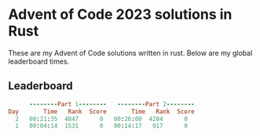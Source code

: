 # Advent of Code 2023 solutions in Rust

These are my Advent of Code solutions written in rust. Below are my global leaderboard times.

## Leaderboard

```ruby
      --------Part 1--------   --------Part 2--------
Day       Time   Rank  Score       Time   Rank  Score
  2   00:21:35  4847      0   00:26:00  4284      0
  1   00:04:14  1531      0   00:14:17   917      0
```
